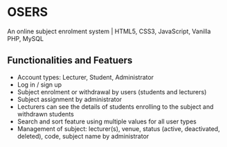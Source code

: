 # OSERS
An online subject enrolment system | HTML5, CSS3, JavaScript, Vanilla PHP, MySQL

## Functionalities and Featuers 
- Account types: Lecturer, Student, Administrator
- Log in / sign up 
- Subject enrolment or withdrawal by users (students and lecturers)
- Subject assignment by administrator
- Lecturers can see the details of students enrolling to the subject and withdrawn students
- Search and sort feature using multiple values for all user types
- Management of subject: lecturer(s), venue, status (active, deactivated, deleted), code, subject name by administrator
